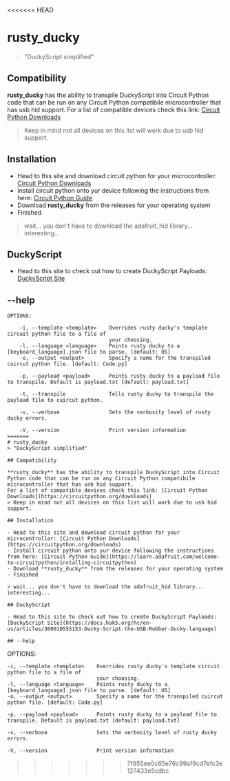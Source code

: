 <<<<<<< HEAD
# rusty_ducky
> "DuckyScript simplified"

## Compatibility

**rusty_ducky** has the ability to transpile DuckyScript into Circuit Python code that can be run on any Circuit Python compatibile microcontroller that has usb hid support.
For a list of compatible devices check this link: [Circuit Python Downloads](https://circuitpython.org/downloads)
> Keep in mind not all devices on this list will work due to usb hid support.

## Installation 

- Head to this site and download circuit python for your microcontroller: [Circuit Python Downloads](https://circuitpython.org/downloads)
- Install circuit python onto yur device following the instructions from here: [Circuit Python Guide](https://learn.adafruit.com/welcome-to-circuitpython/installing-circuitpython)
- Download **rusty_ducky** from the releases for your operating system
- Finished

> wait... you don't have to download the adafruit_hid library... interesting...

## DuckyScript

- Head to this site to check out how to create DuckyScript Payloads: [DuckyScript Site](https://docs.hak5.org/hc/en-us/articles/360010555153-Ducky-Script-the-USB-Rubber-Ducky-language)

## --help

```
OPTIONS:
        
    -i, --template <template>    Overrides rusty ducky's template circuit python file to a file of
                                 your choosing.
    -l, --language <language>    Points rusty ducky to a [keyboard_language].json file to parse. [default: US]
    -o, --output <output>        Specify a name for the transpiled cuircut python file. [default: Code.py]
    
    -p, --payload <payload>      Points rusty ducky to a payload file to transpile. Default is payload.txt [default: payload.txt]
    
    -t, --transpile              Tells rusty ducky to transpile the payload file to cuircut python.
    
    -v, --verbose                Sets the verbosity level of rusty ducky errors.
    
    -V, --version                Print version information
=======
# rusty_ducky
> "DuckyScript simplified"

## Compatibility

**rusty_ducky** has the ability to transpile DuckyScript into Circuit Python code that can be run on any Circuit Python compatibile microcontroller that has usb hid support.
For a list of compatible devices check this link: [Circuit Python Downloads](https://circuitpython.org/downloads)
> Keep in mind not all devices on this list will work due to usb hid support.

## Installation 

- Head to this site and download circuit python for your microcontroller: [Circuit Python Downloads](https://circuitpython.org/downloads)
- Install circuit python onto yur device following the instructions from here: [Circuit Python Guide](https://learn.adafruit.com/welcome-to-circuitpython/installing-circuitpython)
- Download **rusty_ducky** from the releases for your operating system
- Finished

> wait... you don't have to download the adafruit_hid library... interesting...

## DuckyScript

- Head to this site to check out how to create DuckyScript Payloads: [DuckyScript Site](https://docs.hak5.org/hc/en-us/articles/360010555153-Ducky-Script-the-USB-Rubber-Ducky-language)

## --help

```
OPTIONS:
        
    -i, --template <template>    Overrides rusty ducky's template circuit python file to a file of
                                 your choosing.
    -l, --language <language>    Points rusty ducky to a [keyboard_language].json file to parse. [default: US]
    -o, --output <output>        Specify a name for the transpiled cuircut python file. [default: Code.py]
    
    -p, --payload <payload>      Points rusty ducky to a payload file to transpile. Default is payload.txt [default: payload.txt]
    
    -v, --verbose                Sets the verbosity level of rusty ducky errors.
    
    -V, --version                Print version information
>>>>>>> 7f955ee0c65e76c99af9cd7efc3e127433e5cdbc
